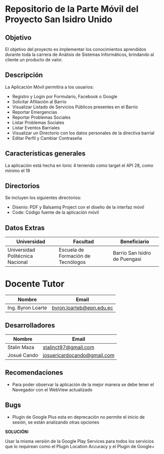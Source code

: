 # Repositorio de la Parte Móvil del Proyecto San Isidro Unido

## Objetivo

El objetivo del proyecto es implementar los conocimientos aprendidos durante toda la carrera de Análisis de Sistemas Informáticos, brindando al cliente un producto de valor.

## Descripción

La Aplicación Móvil permitira a los usuarios:

- Registro y Login por Formulario, Facebook o Google
- Solicitar Afiliación al Barrio
- Visualizar Listado de Servicios Públicos presentes en el Barrio
- Reportar Emergencias
- Reportar Problemas Sociales
- Listar Problemas Sociales
- Listar Eventos Barriales
- Visualizar un Directorio con los datos personales de la directiva barrial
- Editar Perfil y Cambiar Contraseña


## Características generales
 La aplicación está hecha en Ionic 4 teniendo como target el API 28, como mínimo el 19

## Directorios

Se incluyen los siguientes directorios:

- Disenio: PDF y Balsamiq Project con el diseño de la interfaz móvil
- Code: Código fuente de la aplicación móvil

## Datos Extras

| Universidad  | Facultad | Beneficiario |
| ------ | ------ | ------ |
| Universidad Politécnica Nacional | Escuela de Formación de Tecnólogos | Barrio San Isidro de Puengasi |

# Docente Tutor 
| Nombre  | Email |
| ------ | ------ |
| Ing. Byron Loarte | byron.loarteb@epn.edu.ec |

## Desarrolladores

| Nombre  | Email |
| ------ | ------ |
| Stalin Maza | stalinct97@gmail.com |
| Josué Cando | josuericardocando@gmail.com |

## Recomendaciones

- Para poder observar la aplicación de la mejor manera se debe tener el Navegador con el WebView actualizado

## Bugs

- Plugin de Google Plus esta en deprecación no permite el inicio de sesión, se están analizando otras opciones 

**SOLUCIÓN:** 

Usar la misma versión de la Google Play Services para todos los servicios que lo requirean como el Plugin Location Accuracy y el Plugin de Google+



